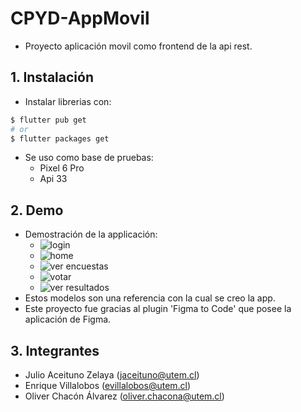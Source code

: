 # CPYD-AppMovil
- Proyecto aplicación movil como frontend de la api rest.

## 1. Instalación
- Instalar librerias con:
``` bash
$ flutter pub get
# or
$ flutter packages get
```
- Se uso como base de pruebas:
  - Pixel 6 Pro
  - Api 33

## 2. Demo
- Demostración de la applicación:
  - ![login](https://i.imgur.com/leR2icI.png)
  - ![home](https://i.imgur.com/u16IXyT.png)
  - ![ver encuestas](https://i.imgur.com/ZkiZXcj.png)
  - ![votar](https://i.imgur.com/IoAQr6b.png)
  - ![ver resultados](https://i.imgur.com/6NiZgGW.png)
- Estos modelos son una referencia con la cual se creo la app.
- Este proyecto fue gracias al plugin 'Figma to Code' que posee la aplicación de Figma.

## 3. Integrantes
- Julio Aceituno Zelaya (jaceituno@utem.cl)
- Enrique Villalobos (evillalobos@utem.cl)
- Oliver Chacón Álvarez (oliver.chacona@utem.cl)

